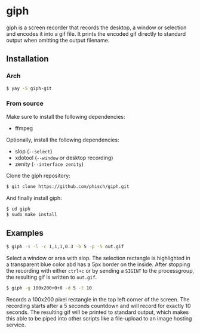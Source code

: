 # giph
giph is a screen recorder that records the desktop, a window or selection and encodes it into a gif file. It prints the encoded gif directly to standard output when omitting the output filename.

## Installation

### Arch

```bash
$ yay -S giph-git
```

### From source

Make sure to install the following dependencies:

 - ffmpeg

Optionally, install the following dependencies:

 - slop (`--select`)
 - xdotool (`--window` or desktop recording)
 - zenity (`--interface zenity`)

Clone the giph repository:

```bash
$ git clone https://github.com/phisch/giph.git
```

And finally install giph:

```bash
$ cd giph
$ sudo make install
```

## Examples

```bash
$ giph -s -l -c 1,1,1,0.3 -b 5 -p -5 out.gif 
```
Select a window or area with slop. The selection rectangle is highlighted in a transparent blue color abd has a 5px border on the inside. After stopping the recording with either `ctrl+c` or by sending a `SIGINT` to the processgroup, the resulting gif is written to `out.gif`.


```bash
$ giph -g 100x200+0+0 -d 5 -t 10
```
Records a 100x200 pixel rectangle in the top left corner of the screen. The recording starts after a 5 seconds countdown and will record for exactly 10 seconds. The resulting gif will be printed to standard output, which makes this able to be piped into other scripts like a file-upload to an image hosting service.
